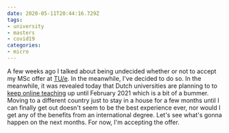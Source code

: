 ```yaml
---
date: 2020-05-11T20:44:16.729Z
tags:
- university
- masters
- covid19
categories:
- micro
---
```


A few weeks ago I talked about being undecided whether or not to accept my MSc offer at [TU/e](/2020/03/30/masters). In the meanwhile, I've decided to do so. In the meanwhile, it was revealed today that Dutch universities are planning to to [keep online teaching](https://www.dutchnews.nl/news/2020/05/universities-plan-to-carry-on-teaching-online-until-february-2021/) up until February 2021 which is a bit of a bummer. Moving to a different country just to stay in a house for a few months until I can finally get out doesn't seem to be the best experience ever, nor would I get any of the benefits from an international degree. Let's see what's gonna happen on the next months. For now, I'm accepting the offer.

